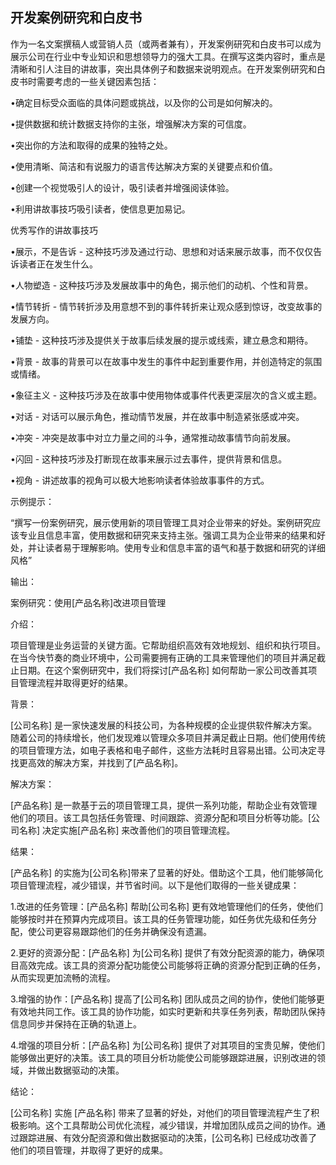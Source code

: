 ## 开发案例研究和白皮书

作为一名文案撰稿人或营销人员（或两者兼有），开发案例研究和白皮书可以成为展示公司在行业中专业知识和思想领导力的强大工具。在撰写这类内容时，重点是清晰和引人注目的讲故事，突出具体例子和数据来说明观点。在开发案例研究和白皮书时需要考虑的一些关键因素包括：

•确定目标受众面临的具体问题或挑战，以及你的公司是如何解决的。

•提供数据和统计数据支持你的主张，增强解决方案的可信度。

•突出你的方法和取得的成果的独特之处。

•使用清晰、简洁和有说服力的语言传达解决方案的关键要点和价值。

•创建一个视觉吸引人的设计，吸引读者并增强阅读体验。

•利用讲故事技巧吸引读者，使信息更加易记。

优秀写作的讲故事技巧

•展示，不是告诉 - 这种技巧涉及通过行动、思想和对话来展示故事，而不仅仅告诉读者正在发生什么。

•人物塑造 - 这种技巧涉及发展故事中的角色，揭示他们的动机、个性和背景。

•情节转折 - 情节转折涉及用意想不到的事件转折来让观众感到惊讶，改变故事的发展方向。

•铺垫 - 这种技巧涉及提供关于故事后续发展的提示或线索，建立悬念和期待。

•背景 - 故事的背景可以在故事中发生的事件中起到重要作用，并创造特定的氛围或情绪。

•象征主义 - 这种技巧涉及在故事中使用物体或事件代表更深层次的含义或主题。

•对话 - 对话可以展示角色，推动情节发展，并在故事中制造紧张感或冲突。

•冲突 - 冲突是故事中对立力量之间的斗争，通常推动故事情节向前发展。

•闪回 - 这种技巧涉及打断现在故事来展示过去事件，提供背景和信息。

•视角 - 讲述故事的视角可以极大地影响读者体验故事事件的方式。

示例提示：

“撰写一份案例研究，展示使用新的项目管理工具对企业带来的好处。案例研究应该专业且信息丰富，使用数据和研究来支持主张。强调工具为企业带来的结果和好处，并让读者易于理解影响。使用专业和信息丰富的语气和基于数据和研究的详细风格”

输出：

案例研究：使用[产品名称]改进项目管理

介绍：

项目管理是业务运营的关键方面。它帮助组织高效有效地规划、组织和执行项目。在当今快节奏的商业环境中，公司需要拥有正确的工具来管理他们的项目并满足截止日期。在这个案例研究中，我们将探讨[产品名称] 如何帮助一家公司改善其项目管理流程并取得更好的结果。

背景：

[公司名称] 是一家快速发展的科技公司，为各种规模的企业提供软件解决方案。随着公司的持续增长，他们发现难以管理众多项目并满足截止日期。他们使用传统的项目管理方法，如电子表格和电子邮件，这些方法耗时且容易出错。公司决定寻找更高效的解决方案，并找到了[产品名称]。

解决方案：

[产品名称] 是一款基于云的项目管理工具，提供一系列功能，帮助企业有效管理他们的项目。该工具包括任务管理、时间跟踪、资源分配和项目分析等功能。[公司名称] 决定实施[产品名称] 来改善他们的项目管理流程。

结果：

[产品名称] 的实施为[公司名称]带来了显著的好处。借助这个工具，他们能够简化项目管理流程，减少错误，并节省时间。以下是他们取得的一些关键成果：

1.改进的任务管理：[产品名称] 帮助[公司名称] 更有效地管理他们的任务，使他们能够按时并在预算内完成项目。该工具的任务管理功能，如任务优先级和任务分配，使公司更容易跟踪他们的任务并确保没有遗漏。

2.更好的资源分配：[产品名称] 为[公司名称] 提供了有效分配资源的能力，确保项目高效完成。该工具的资源分配功能使公司能够将正确的资源分配到正确的任务，从而实现更加流畅的流程。

3.增强的协作：[产品名称] 提高了[公司名称] 团队成员之间的协作，使他们能够更有效地共同工作。该工具的协作功能，如实时更新和共享任务列表，帮助团队保持信息同步并保持在正确的轨道上。

4.增强的项目分析：[产品名称] 为[公司名称] 提供了对其项目的宝贵见解，使他们能够做出更好的决策。该工具的项目分析功能使公司能够跟踪进展，识别改进的领域，并做出数据驱动的决策。

结论：

[公司名称] 实施 [产品名称] 带来了显著的好处，对他们的项目管理流程产生了积极影响。这个工具帮助公司优化流程，减少错误，并增加团队成员之间的协作。通过跟踪进展、有效分配资源和做出数据驱动的决策，[公司名称] 已经成功改善了他们的项目管理，并取得了更好的成果。
